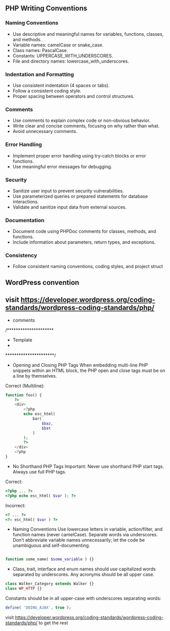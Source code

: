 



## PHP Writing Conventions

### Naming Conventions

- Use descriptive and meaningful names for variables, functions, classes, and methods.
- Variable names: camelCase or snake_case.
- Class names: PascalCase.
- Constants: UPPERCASE_WITH_UNDERSCORES.
- File and directory names: lowercase_with_underscores.

### Indentation and Formatting

- Use consistent indentation (4 spaces or tabs).
- Follow a consistent coding style.
- Proper spacing between operators and control structures.

### Comments

- Use comments to explain complex code or non-obvious behavior.
- Write clear and concise comments, focusing on why rather than what.
- Avoid unnecessary comments.

### Error Handling

- Implement proper error handling using try-catch blocks or error functions.
- Use meaningful error messages for debugging.

### Security

- Sanitize user input to prevent security vulnerabilities.
- Use parameterized queries or prepared statements for database interactions.
- Validate and sanitize input data from external sources.

### Documentation

- Document code using PHPDoc comments for classes, methods, and functions.
- Include information about parameters, return types, and exceptions.

### Consistency

- Follow consistent naming conventions, coding styles, and project struct




## WordPress convention
## visit https://developer.wordpress.org/coding-standards/wordpress-coding-standards/php/

- comments

/*********************
* Template
*
**********************/


- Opening and Closing PHP Tags
  When embedding multi-line PHP snippets within an HTML block, the PHP open and close tags must be on a line by themselves.

Correct (Multiline):

```php
function foo() {
    ?>
    <div>
        <?php
        echo esc_html(
            bar(
                $baz,
                $bat
            )
        );
        ?>
    </div>
    <?php
}
```

- No Shorthand PHP Tags
  Important: Never use shorthand PHP start tags. Always use full PHP tags.

Correct:

```php
<?php ... ?>
<?php echo esc_html( $var ); ?>

```

Incorrect:

```php
<? ... ?>
<?= esc_html( $var ) ?>
```

- Naming Conventions
  Use lowercase letters in variable, action/filter, and function names (never camelCase). Separate words via underscores. Don’t abbreviate variable names unnecessarily; let the code be unambiguous and self-documenting.

```php

function some_name( $some_variable ) {}

```

- Class, trait, interface and enum names should use capitalized words separated by underscores. Any acronyms should be all upper case.

```php
class Walker_Category extends Walker {}
class WP_HTTP {}
```

Constants should be in all upper-case with underscores separating words:

```php
define( 'DOING_AJAX', true );
```

visit https://developer.wordpress.org/coding-standards/wordpress-coding-standards/php/
to get the rest
